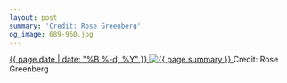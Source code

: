 ```yaml
---
layout: post
summary: 'Credit: Rose Greenberg'
og_image: 689-960.jpg
---
```


<p>
 <time>
  <a href="/689">
   {{ page.date | date: "%B %-d, %Y" }}
  </a>
 </time>
 <a href="/689">
  <img alt="{{ page.summary }}" sizes="(min-width: 700px) 50vw, calc(100vw - 2rem)" src="{{ site.assets_url }}/689-480.jpg" srcset="{{ site.assets_url }}/689-240.jpg 240w, {{ site.assets_url }}/689-480.jpg 480w, {{ site.assets_url }}/689-720.jpg 720w, {{ site.assets_url }}/689-960.jpg 960w"/>
 </a>
 <span>
  Credit: Rose Greenberg
 </span>
</p>
